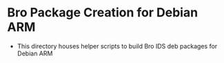 # Bro Package Creation for Debian ARM
* This directory houses helper scripts to build Bro IDS deb packages for Debian ARM
